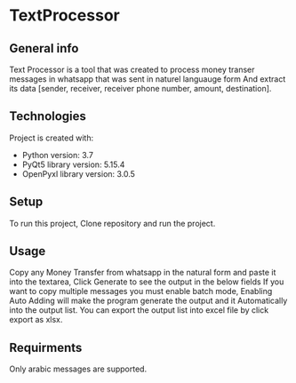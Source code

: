 # TextProcessor


## General info
Text Processor is a tool that was created to process money transer messages in whatsapp that was sent in naturel languauge form
And extract its data [sender, receiver, receiver phone number, amount, destination].

## Technologies

Project is created with:
* Python version: 3.7
* PyQt5 library version: 5.15.4
* OpenPyxl library version: 3.0.5


## Setup
To run this project, Clone repository and run the project.


## Usage

Copy any Money Transfer from whatsapp in the natural form and paste it into the textarea, Click Generate to see the output in the below fields
If you want to copy multiple messages you  must enable batch mode, Enabling Auto Adding will make the program generate the output and it 
Automatically into the output list.
You can export the output list into excel file by click export as xlsx.


## Requirments

 Only arabic messages are supported.
	
